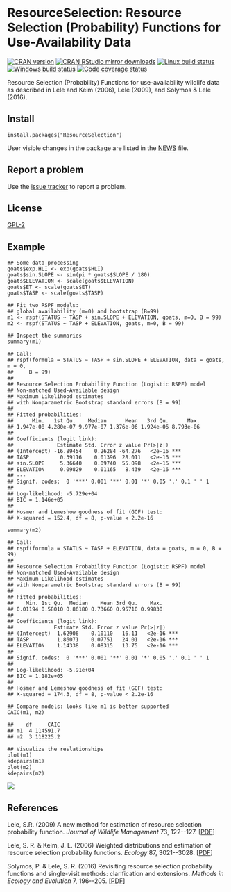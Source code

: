 # ResourceSelection: Resource Selection (Probability) Functions for Use-Availability Data

[![CRAN version](http://www.r-pkg.org/badges/version/ResourceSelection)](http://cran.rstudio.com/web/packages/ResourceSelection/index.html)
[![CRAN RStudio mirror downloads](http://cranlogs.r-pkg.org/badges/grand-total/ResourceSelection)](http://cran.rstudio.com/web/packages/ResourceSelection/index.html)
[![Linux build status](https://travis-ci.org/psolymos/ResourceSelection.svg?branch=master)](https://travis-ci.org/psolymos/ResourceSelection)
[![Windows build status](https://ci.appveyor.com/api/projects/status/a4a31xk3k18ubdku?svg=true)](https://ci.appveyor.com/project/psolymos/resourceselection)
[![Code coverage status](https://codecov.io/gh/psolymos/ResourceSelection/branch/master/graph/badge.svg)](https://codecov.io/gh/psolymos/ResourceSelection)

Resource Selection (Probability) Functions for
use-availability wildlife data as described in
Lele and Keim (2006), Lele (2009), and Solymos & Lele (2016).

## Install

```
install.packages("ResourceSelection")
```

User visible changes in the package are listed in the [NEWS](https://github.com/psolymos/ResourceSelection/blob/master/NEWS.md) file.

## Report a problem

Use the [issue tracker](https://github.com/psolymos/ResourceSelection/issues)
to report a problem.

## License

[GPL-2](https://www.gnu.org/licenses/old-licenses/gpl-2.0.en.html)

## Example

```
## Some data processing
goats$exp.HLI <- exp(goats$HLI)
goats$sin.SLOPE <- sin(pi * goats$SLOPE / 180)
goats$ELEVATION <- scale(goats$ELEVATION)
goats$ET <- scale(goats$ET)
goats$TASP <- scale(goats$TASP)

## Fit two RSPF models:
## global availability (m=0) and bootstrap (B=99)
m1 <- rspf(STATUS ~ TASP + sin.SLOPE + ELEVATION, goats, m=0, B = 99)
m2 <- rspf(STATUS ~ TASP + ELEVATION, goats, m=0, B = 99)

## Inspect the summaries
summary(m1)

## Call:
## rspf(formula = STATUS ~ TASP + sin.SLOPE + ELEVATION, data = goats, m = 0,
##     B = 99)
##
## Resource Selection Probability Function (Logistic RSPF) model
## Non-matched Used-Available design
## Maximum Likelihood estimates
## with Nonparametric Bootstrap standard errors (B = 99)
##
## Fitted probabilities:
##      Min.   1st Qu.    Median      Mean   3rd Qu.      Max.
## 1.947e-08 4.280e-07 9.977e-07 1.376e-06 1.924e-06 8.793e-06
##
## Coefficients (logit link):
##              Estimate Std. Error z value Pr(>|z|)
## (Intercept) -16.89454    0.26284 -64.276   <2e-16 ***
## TASP          0.39116    0.01396  28.011   <2e-16 ***
## sin.SLOPE     5.36640    0.09740  55.098   <2e-16 ***
## ELEVATION     0.09829    0.01165   8.439   <2e-16 ***
## ---
## Signif. codes:  0 '***' 0.001 '**' 0.01 '*' 0.05 '.' 0.1 ' ' 1
##
## Log-likelihood: -5.729e+04
## BIC = 1.146e+05
##
## Hosmer and Lemeshow goodness of fit (GOF) test:
## X-squared = 152.4, df = 8, p-value < 2.2e-16

summary(m2)

## Call:
## rspf(formula = STATUS ~ TASP + ELEVATION, data = goats, m = 0, B = 99)
##
## Resource Selection Probability Function (Logistic RSPF) model
## Non-matched Used-Available design
## Maximum Likelihood estimates
## with Nonparametric Bootstrap standard errors (B = 99)
##
## Fitted probabilities:
##    Min. 1st Qu.  Median    Mean 3rd Qu.    Max.
## 0.01194 0.58010 0.86180 0.73660 0.95710 0.99830
##
## Coefficients (logit link):
##             Estimate Std. Error z value Pr(>|z|)
## (Intercept)  1.62906    0.10110   16.11   <2e-16 ***
## TASP         1.86071    0.07751   24.01   <2e-16 ***
## ELEVATION    1.14338    0.08315   13.75   <2e-16 ***
## ---
## Signif. codes:  0 '***' 0.001 '**' 0.01 '*' 0.05 '.' 0.1 ' ' 1
##
## Log-likelihood: -5.91e+04
## BIC = 1.182e+05
##
## Hosmer and Lemeshow goodness of fit (GOF) test:
## X-squared = 174.3, df = 8, p-value < 2.2e-16

## Compare models: looks like m1 is better supported
CAIC(m1, m2)

##    df     CAIC
## m1  4 114591.7
## m2  3 118225.2

## Visualize the reslationships
plot(m1)
kdepairs(m1)
plot(m2)
kdepairs(m2)
```

![](https://github.com/psolymos/ResourceSelection/raw/master/images/goats-m1.png)

## References

Lele, S.R. (2009)
A new method for estimation of resource selection probability function.
_Journal of Wildlife Management_ 73, 122--127. [[PDF](http://www.stat.ualberta.ca/~slele/publications/Lele%20JWM%2009.pdf)]

Lele, S. R. &  Keim, J. L. (2006)
Weighted distributions and estimation of resource selection probability functions.
_Ecology_ 87, 3021--3028. [[PDF](http://www.stat.ualberta.ca/~slele/publications/LeleKeim06.pdf)]

Solymos, P. & Lele, S. R. (2016) Revisiting resource selection probability functions and single-visit methods: clarification and extensions. _Methods in Ecology and Evolution_ 7, 196--205. [[PDF](http://arxiv.org/abs/1501.05880)]
